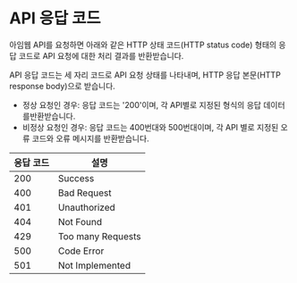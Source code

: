 # API 응답 코드

아임웹 API를 요청하면 아래와 같은 HTTP 상태 코드(HTTP status code) 형태의 응답 코드로 API 요청에 대한 처리 결과를 반환받습니다.&#x20;

API 응답 코드는 세 자리 코드로 API 요청 상태를 나타내며, HTTP 응답 본문(HTTP response body)으로 받습니다.&#x20;

* 정상 요청인 경우: 응답 코드는 '200'이며, 각 API별로 지정된 형식의 응답 데이터를반환받습니다.
* 비정상 요청인 경우: 응답 코드는 400번대와 500번대이며, 각 API 별로 지정된 오류 코드와 오류 메시지를 반환받습니다.

| 응답 코드 | 설명                |
| ----- | ----------------- |
| 200   | Success           |
| 400   | Bad Request       |
| 401   | Unauthorized      |
| 404   | Not Found         |
| 429   | Too many Requests |
| 500   | Code Error        |
| 501   | Not Implemented   |

